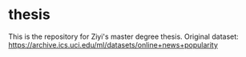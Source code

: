 # thesis

This is the repository for Ziyi's master degree thesis.
Original dataset: https://archive.ics.uci.edu/ml/datasets/online+news+popularity
